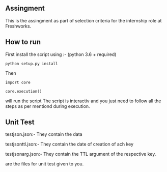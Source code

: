 ## Assingment 
This is the assingment as part of selection criteria for the internship role at Freshworks.

## How to run

First install the script using :-
(python 3.6 + required)


`python setup.py install`


Then 

`import core`


`core.execution()`


will run the script
The script is interactiv and you just need to follow all the steps as per mentiond during execution.

## Unit Test
testjson.json:-   They contain the data


testjsonttl.json:-  They contain the date
                    of creation of ach key
                    
                    
testjsonarg.json:-  They contain the 
                    TTL argument of the respective key.
                    
                    

are the files for unit test given to you.
